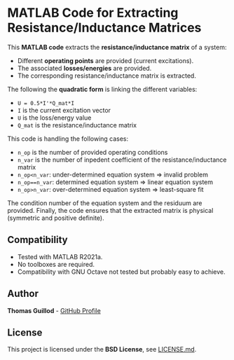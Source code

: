 # MATLAB Code for Extracting Resistance/Inductance Matrices

This **MATLAB code** extracts the **resistance/inductance matrix** of a system:
* Different **operating points** are provided (current excitations).
* The associated **losses/energies** are provided.
* The corresponding resistance/inductance matrix is extracted.

The following the **quadratic form** is linking the different variables:
* `U = 0.5*I'*Q_mat*I`
* `I` is the current excitation vector
* `U` is the loss/energy value
* `Q_mat` is the resistance/inductance matrix

This code is handling the following cases:
* `n_op` is the number of provided operating conditions
* `n_var` is the number of inpedent coefficient of the resistance/inductance matrix
* `n_op<n_var`: under-determined equation system => invalid problem
* `n_op==n_var`: determined equation system => linear equation system
* `n_op>n_var`: over-determined equation system => least-square fit

The condition number of the equation system and the residuum are provided.
Finally, the code ensures that the extracted matrix is physical (symmetric and positive definite).

## Compatibility

* Tested with MATLAB R2021a.
* No toolboxes are required.
* Compatibility with GNU Octave not tested but probably easy to achieve.

## Author

**Thomas Guillod** - [GitHub Profile](https://github.com/otvam)

## License

This project is licensed under the **BSD License**, see [LICENSE.md](LICENSE.md).
